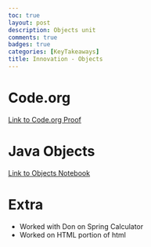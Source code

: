```yaml
---
toc: true
layout: post
description: Objects unit
comments: true
badges: true
categories: [KeyTakeaways]
title: Innovation - Objects
---
```

# Code.org
[Link to Code.org Proof](https://prorichyman.github.io/CSA-Fastpages/keylearnings/2022/09/05/codeorg.html)

# Java Objects
[Link to Objects Notebook](https://prorichyman.github.io/CSA-Fastpages/codecodecode/2022/09/05/menu.html)

# Extra
- Worked with Don on Spring Calculator
- Worked on HTML portion of html